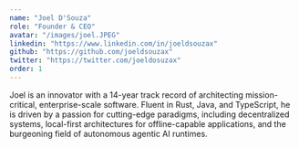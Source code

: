```yaml
---
name: "Joel D'Souza"
role: "Founder & CEO"
avatar: "/images/joel.JPEG"
linkedin: "https://www.linkedin.com/in/joeldsouzax"
github: "https://github.com/joeldsouzax"
twitter: "https://twitter.com/joeldosuzax"
order: 1
---
```


Joel is an innovator with a 14-year track record of architecting mission-critical, enterprise-scale software. Fluent in Rust, Java, and TypeScript, he is driven by a passion for cutting-edge paradigms, including decentralized systems, local-first architectures for offline-capable applications, and the burgeoning field of autonomous agentic AI runtimes. 